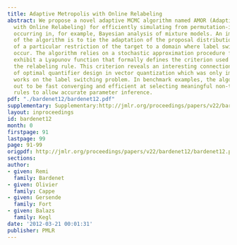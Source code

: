 ```yaml
---
title: Adaptive Metropolis with Online Relabeling
abstract: We propose a novel adaptive MCMC algorithm named AMOR (Adaptive Metropolis
  with Online Relabeling) for efficiently simulating from permutation-invariant targets
  occurring in, for example, Bayesian analysis of mixture models. An important feature
  of the algorithm is to tie the adaptation of the proposal distribution to the choice
  of a particular restriction of the target to a domain where label switching cannot
  occur. The algorithm relies on a stochastic approximation procedure for which we
  exhibit a Lyapunov function that formally defines the criterion used for selecting
  the relabeling rule. This criterion reveals an interesting connection with the problem
  of optimal quantifier design in vector quantization which was only implicit in previous
  works on the label switching problem. In benchmark examples, the algorithm turns
  out to be fast converging and efficient at selecting meaningful non-trivial relabeling
  rules to allow accurate parameter inference.
pdf: "./bardenet12/bardenet12.pdf"
supplementary: Supplementary:http://jmlr.org/proceedings/papers/v22/bardenet12/bardenet12Supple.pdf
layout: inproceedings
id: bardenet12
month: 0
firstpage: 91
lastpage: 99
page: 91-99
origpdf: http://jmlr.org/proceedings/papers/v22/bardenet12/bardenet12.pdf
sections: 
author:
- given: Remi
  family: Bardenet
- given: Olivier
  family: Cappe
- given: Gersende
  family: Fort
- given: Balazs
  family: Kegl
date: '2012-03-21 00:01:31'
publisher: PMLR
---
```

